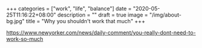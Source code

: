 +++
categories = ["work", "life", "balance"]
date = "2020-05-25T11:16:22+08:00"
description = ""
draft = true
image = "/img/about-bg.jpg"
title = "Why you shouldn't work that much"
+++

https://www.newyorker.com/news/daily-comment/you-really-dont-need-to-work-so-much